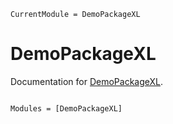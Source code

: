 ```@meta
CurrentModule = DemoPackageXL
```

# DemoPackageXL

Documentation for [DemoPackageXL](https://github.com/HsupoLeng/DemoPackageXL.jl).

```@index
```

```@autodocs
Modules = [DemoPackageXL]
```
